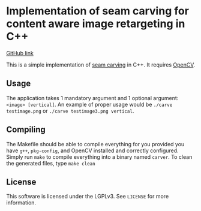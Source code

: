 # Implementation of seam carving for content aware image retargeting in C++

[GitHub link](https://github.com/MightyAlex200/Seam-carving-for-content-aware-image-retargeting/tree/master)

This is a simple implementation of [seam carving](https://www.youtube.com/watch?v=6NcIJXTlugc) in C++. It requires [OpenCV](http://opencv.org/).

## Usage
The application takes 1 mandatory argument and 1 optional argument: `<image> [vertical]`. An example of proper usage would be `./carve testimage.png` or `./carve testimage3.png vertical`.

## Compiling
The Makefile should be able to compile everything for you provided you have `g++`, `pkg-config`, and OpenCV installed and correctly configured. Simply run `make` to compile everything into a binary named `carver`. To clean the generated files, type `make clean`

## License
This software is licensed under the LGPLv3. See `LICENSE` for more information.